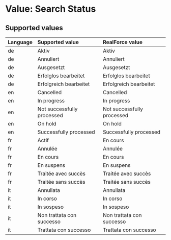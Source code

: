 # Value: Search Status

## Supported values

| Language | Supported value | RealForce value |
| :--- | :--- | :--- |
| de | Aktiv | Aktiv |
| de | Annuliert | Annuliert |
| de | Ausgesetzt | Ausgesetzt |
| de | Erfolglos bearbeitet | Erfolglos bearbeitet |
| de | Erfolgreich bearbeitet | Erfolgreich bearbeitet |
| en | Cancelled | Cancelled |
| en | In progress | In progress |
| en | Not successfully processed | Not successfully processed |
| en | On hold | On hold |
| en | Successfully processed | Successfully processed |
| fr | Actif | En cours |
| fr | Annulée | Annulée |
| fr | En cours | En cours |
| fr | En suspens | En suspens |
| fr | Traitée avec succès | Traitée avec succès |
| fr | Traitée sans succès | Traitée sans succès |
| it | Annullata | Annullata |
| it | In corso | In corso |
| it | In sospeso | In sospeso |
| it | Non trattata con successo | Non trattata con successo |
| it | Trattata con successo | Trattata con successo |
